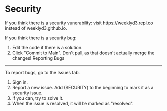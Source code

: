Security
==========
If you think there is a security vunerability:
visit https://weeklyd3.repl.co instead of weeklyd3.github.io.

If you think there is a security bug:
1. Edit the code if there is a solution.
2. Click "Commit to Main". Don't pull, as that doesn't actually merge the changes!
Reporting Bugs
----------
To report bugs, go to the Issues tab.
1. Sign in.
2. Report a new issue. Add (SECURITY) to the beginning to mark it as a security issue.
3. If you can, try to solve it.
4. When the issue is resolved, it will be marked as "resolved".